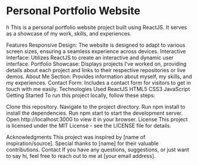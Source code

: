 <h1>Personal Portfolio Website</h1>h
This is a personal portfolio website project built using ReactJS. It serves as a showcase of my work, skills, and experiences.

Features
Responsive Design: The website is designed to adapt to various screen sizes, ensuring a seamless experience across devices.
Interactive Interface: Utilizes ReactJS to create an interactive and dynamic user interface.
Portfolio Showcase: Displays projects I've worked on, providing details about each project and links to their respective repositories or live demos.
About Me Section: Provides information about myself, my skills, and my experiences.
Contact Form: Includes a contact form for visitors to get in touch with me easily.
Technologies Used
ReactJS
HTML5
CSS3
JavaScript
Getting Started
To run this project locally, follow these steps:

Clone this repository.
Navigate to the project directory.
Run npm install to install the dependencies.
Run npm start to start the development server.
Open http://localhost:3000 to view it in your browser.
License
This project is licensed under the MIT License - see the LICENSE file for details.

Acknowledgments
This project was inspired by [name of inspiration/source].
Special thanks to [name] for their valuable contributions.
Contact
If you have any questions, suggestions, or just want to say hi, feel free to reach out to me at [your email address].

